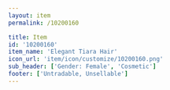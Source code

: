 ```yaml
---
layout: item
permalink: /10200160

title: Item
id: '10200160'
item_name: 'Elegant Tiara Hair'
icon_url: 'item/icon/customize/10200160.png'
sub_header: ['Gender: Female', 'Cosmetic']
footer: ['Untradable, Unsellable']
---
```

